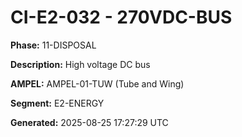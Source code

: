 # CI-E2-032 - 270VDC-BUS

**Phase:** 11-DISPOSAL

**Description:** High voltage DC bus

**AMPEL:** AMPEL-01-TUW (Tube and Wing)

**Segment:** E2-ENERGY

**Generated:** 2025-08-25 17:27:29 UTC
